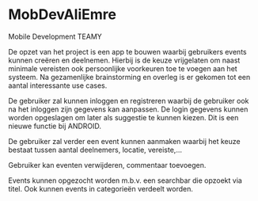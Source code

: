# MobDevAliEmre
Mobile Development TEAMY

De opzet van het project is een app te bouwen waarbij gebruikers events kunnen creëren en deelnemen. Hierbij is de keuze vrijgelaten om naast minimale vereisten ook persoonlijke voorkeuren toe te voegen aan het systeem. Na gezamenlijke brainstorming en overleg is er gekomen tot een aantal interessante use cases.

De gebruiker zal kunnen inloggen en registreren waarbij de gebruiker ook na het inloggen zijn gegevens kan aanpassen. De login gegevens kunnen worden opgeslagen om later als suggestie te kunnen kiezen. Dit is een nieuwe functie bij ANDROID.

De gebruiker zal verder een event kunnen aanmaken waarbij het keuze bestaat tussen aantal deelnemers, locatie, vereiste,...

Gebruiker kan eventen verwijderen, commentaar toevoegen.

Events kunnen opgezocht worden m.b.v. een searchbar die opzoekt via titel. Ook kunnen events in categorieën verdeelt worden.


